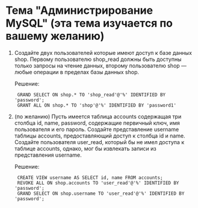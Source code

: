 # Тема "Администрирование MySQL" (эта тема изучается по вашему желанию)

1. Создайте двух пользователей которые имеют доступ к базе данных shop. Первому пользователю shop_read должны быть доступны только запросы на чтение данных, 
   второму пользователю shop — любые операции в пределах базы данных shop.

    Решение:

        GRAND SELECT ON shop.* TO 'shop_read'@'%' IDENTIFIED BY 'password';
        GRANT ALL ON shop.* TO 'shop'@'%' IDENTIFIED BY 'password1'


2. (по желанию) Пусть имеется таблица accounts содержащая три столбца id, name, password, содержащие первичный ключ, имя пользователя и его пароль. 
   Создайте представление username таблицы accounts, предоставляющий доступ к столбца id и name. 
   Создайте пользователя user_read, который бы не имел доступа к таблице accounts, однако, мог бы извлекать записи из представления username.

    Решение:

        CREATE VIEW username AS SELECT id, name FROM accounts;
        REVOKE ALL ON shop.accounts TO 'user_read'@'%' IDENTIFIED BY 'password';
        GRAND SELECT ON shop.username TO 'user_read'@'%' IDENTIFIED BY 'password';

